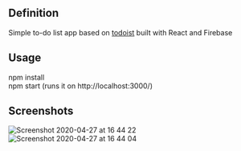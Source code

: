 ## Definition
Simple to-do list app based on [todoist](https://todoist.com/) built with React and Firebase

## Usage
npm install <br />
npm start (runs it on http://localhost:3000/)

## Screenshots

![Screenshot 2020-04-27 at 16 44 22](https://user-images.githubusercontent.com/50910926/80379734-29c65080-88a7-11ea-89ae-f1cfe3e4ada6.png)
![Screenshot 2020-04-27 at 16 44 04](https://user-images.githubusercontent.com/50910926/80379742-2df26e00-88a7-11ea-953f-cd9ad4d799bc.png)